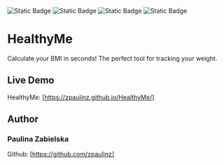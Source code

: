 ![Static Badge](https://img.shields.io/badge/JAVASCRIPT-brightgreen?style=for-the-badge&color=%23FFD700)
![Static Badge](https://img.shields.io/badge/CSS-brightgreen?style=for-the-badge&color=%236600FF)
![Static Badge](https://img.shields.io/badge/Bootstrap-brightgreen?style=for-the-badge&color=rgb(115%2C%2044%2C%20189))
![Static Badge](https://img.shields.io/badge/HTML-brightgreen?style=for-the-badge&color=%23FF0033)

# HealthyMe
Calculate your BMI in seconds! The perfect tool for tracking your weight.

## Live Demo
HealthyMe: [https://zpaulinz.github.io/HealthyMe/]

## Author
### Paulina Zabielska 
Github: [https://github.com/zpaulinz]

